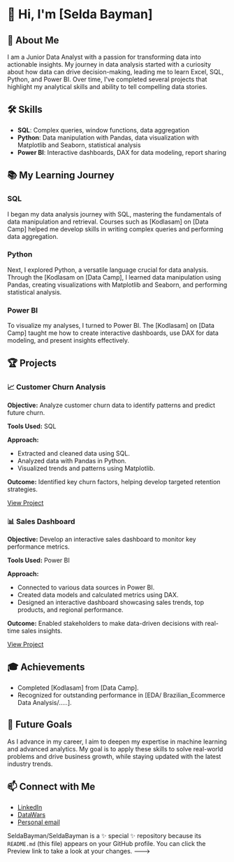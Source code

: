 # 👋 Hi, I'm [Selda Bayman]

## 🚀 About Me
I am a Junior Data Analyst with a passion for transforming data into actionable insights. My journey in data analysis started with a curiosity about how data can drive decision-making, leading me to learn  Excel, SQL, Python, and Power BI. Over time, I've completed several projects that highlight my analytical skills and ability to tell compelling data stories.

## 🛠 Skills
- **SQL**: Complex queries, window functions, data aggregation
- **Python**: Data manipulation with Pandas, data visualization with Matplotlib and Seaborn, statistical analysis
- **Power BI**: Interactive dashboards, DAX for data modeling, report sharing

## 📚 My Learning Journey

### SQL
I began my data analysis journey with SQL, mastering the fundamentals of data manipulation and retrieval. Courses such as [Kodlasam] on [Data Camp] helped me develop skills in writing complex queries and performing data aggregation.

### Python
Next, I explored Python, a versatile language crucial for data analysis. Through the [Kodlasam on [Data Camp], I learned data manipulation using Pandas, creating visualizations with Matplotlib and Seaborn, and performing statistical analysis.

### Power BI
To visualize my analyses, I turned to Power BI. The [Kodlasam] on [Data Camp] taught me how to create interactive dashboards, use DAX for data modeling, and present insights effectively.

## 🏆 Projects

### 📈 Customer Churn Analysis
**Objective:** Analyze customer churn data to identify patterns and predict future churn.

**Tools Used:** SQL

**Approach:**
- Extracted and cleaned data using SQL.
- Analyzed data with Pandas in Python.
- Visualized trends and patterns using Matplotlib.

**Outcome:** Identified key churn factors, helping develop targeted retention strategies.

[View Project](#)

### 📊 Sales Dashboard
**Objective:** Develop an interactive sales dashboard to monitor key performance metrics.

**Tools Used:** Power BI

**Approach:**
- Connected to various data sources in Power BI.
- Created data models and calculated metrics using DAX.
- Designed an interactive dashboard showcasing sales trends, top products, and regional performance.

**Outcome:** Enabled stakeholders to make data-driven decisions with real-time sales insights.

[View Project](#)

## 🎓 Achievements
- Completed [Kodlasam] from [Data Camp].
- Recognized for outstanding performance in [EDA/ Brazilian_Ecommerce Data Analysis/.....].

## 🎯 Future Goals
As I advance in my career, I aim to deepen my expertise in machine learning and advanced analytics. My goal is to apply these skills to solve real-world problems and drive business growth, while staying updated with the latest industry trends.

## 📫 Connect with Me
- [LinkedIn]( https://www.linkedin.com/in/selda-bayman-b35ba871/)
- [DataWars]((https://profiles.datawars.io/seldabayman))
- [Personal email](seldabayman@gmail.com)


SeldaBayman/SeldaBayman is a ✨ special ✨ repository because its `README.md` (this file) appears on your GitHub profile.
You can click the Preview link to take a look at your changes.
--->
